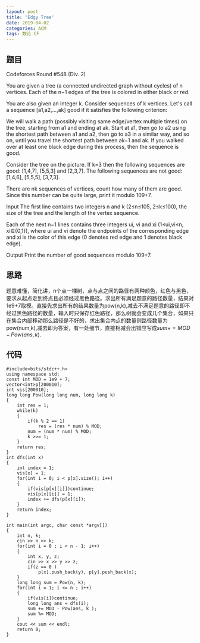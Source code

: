```yaml
---
layout: post
title: 'Edgy Tree'
date: 2019-04-02
categories: ACM
tags: 数论 CF
---
```

## 题目
Codeforces Round #548 (Div. 2)

You are given a tree (a connected undirected graph without cycles) of n vertices. Each of the n−1 edges of the tree is colored in either black or red.

You are also given an integer k. Consider sequences of k vertices. Let's call a sequence [a1,a2,…,ak] good if it satisfies the following criterion:

We will walk a path (possibly visiting same edge/vertex multiple times) on the tree, starting from a1 and ending at ak.
Start at a1, then go to a2 using the shortest path between a1 and a2, then go to a3 in a similar way, and so on, until you travel the shortest path between ak−1 and ak.
If you walked over at least one black edge during this process, then the sequence is good.

Consider the tree on the picture. If k=3 then the following sequences are good: [1,4,7], [5,5,3] and [2,3,7]. The following sequences are not good: [1,4,6], [5,5,5], [3,7,3].

There are nk sequences of vertices, count how many of them are good. Since this number can be quite large, print it modulo 109+7.

Input
The first line contains two integers n and k (2≤n≤105, 2≤k≤100), the size of the tree and the length of the vertex sequence.

Each of the next n−1 lines contains three integers ui, vi and xi (1≤ui,vi≤n, xi∈{0,1}), where ui and vi denote the endpoints of the corresponding edge and xi is the color of this edge (0 denotes red edge and 1 denotes black edge).

Output
Print the number of good sequences modulo 109+7.
## 思路
题意难懂，简化讲，n个点一棵树，点与点之间的路径有两种颜色，红色与黑色，要求从起点走到终点且必须经过黑色路径。求出所有满足题意的路径数量，结果对1e9+7取模。直接先求出所有的结果数量为pow(n,k),减去不满足题意的路径即不经过黑色路径的数量，输入时只保存红色路径，那么树就会变成几个集合，如果只在集合内部移动那么路径是不好的，求出集合内点的数量则路径数量为pow(num,k),减去即为答案，有一处细节，直接相减会出错应写成$sum += MOD - Pow(ans, k)$.
## 代码
```clike
#include<bits/stdc++.h>
using namespace std;
const int MOD = 1e9 + 7;
vector<int>p[200010];
int vis[200010];
long long Pow(long long num, long long k)
{
    int res = 1;
    while(k)
    {
        if(k % 2 == 1)
            res = (res * num) % MOD;
        num = (num * num) % MOD;
        k >>= 1;
    }
    return res;
}
int dfs(int x)
{
    int index = 1;
    vis[x] = 1;
    for(int i = 0; i < p[x].size(); i++)
    {
        if(vis[p[x][i]])continue;
        vis[p[x][i]] = 1;
        index += dfs(p[x][i]);
    }
    return index;
}

int main(int argc, char const *argv[])
{
    int n, k;
    cin >> n >> k;
    for(int i = 0 ; i < n - 1; i++)
    {
        int x, y, z;
        cin >> x >> y >> z;
        if(z == 0 )
            p[x].push_back(y), p[y].push_back(x);
    }
    long long sum = Pow(n, k);
    for(int i = 1; i <= n ; i++)
    {
        if(vis[i])continue;
        long long ans = dfs(i);
        sum += MOD - Pow(ans, k );
        sum %= MOD;
    }
    cout << sum << endl;
    return 0;
}
```